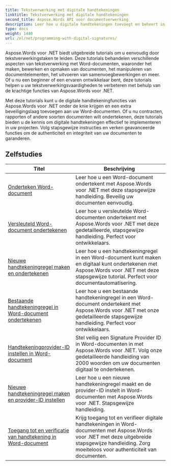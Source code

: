 ```yaml
---
title: Tekstverwerking met digitale handtekeningen
linktitle: Tekstverwerking met digitale handtekeningen
second_title: Aspose.Words API voor documentverwerking
description: Leer hoe u digitale handtekeningen toevoegt en beheert in Word-documenten met Aspose.Words voor .NET. De tutorials leiden u door de stappen om digitale handtekeningen te genereren en ze toe te voegen aan uw documenten.
type: docs
weight: 1440
url: /nl/net/programming-with-digital-signatures/
---
```

Aspose.Words voor .NET biedt uitgebreide tutorials om u eenvoudig door tekstverwerkingstaken te leiden. Deze tutorials behandelen verschillende aspecten van tekstverwerking met Word-documenten, waaronder het maken, bewerken en opmaken van documenten, het manipuleren van documentelementen, het uitvoeren van samenvoegbewerkingen en meer. Of u nu een beginner of een ervaren ontwikkelaar bent, deze tutorials helpen u uw tekstverwerkingsvaardigheden te verbeteren met behulp van de krachtige functies van Aspose.Words voor .NET.

Met deze tutorials kunt u de digitale handtekeningfuncties van Aspose.Words voor .NET onder de knie krijgen en een extra beveiligingslaag toevoegen aan uw Word-documenten. Of u nu contracten, rapporten of andere soorten documenten wilt ondertekenen, deze tutorials bieden u de kennis om digitale handtekeningen effectief te implementeren in uw projecten. Volg stapsgewijze instructies en verken geavanceerde functies om de authenticiteit en integriteit van uw documenten te garanderen.

 ## Zelfstudies
| Titel | Beschrijving |
| --- | --- |
| [Onderteken Word-document](./sign-document/) | Leer hoe u een Word-document ondertekent met Aspose.Words voor .NET met deze stapsgewijze handleiding. Beveilig uw documenten eenvoudig. |
| [Versleuteld Word-document ondertekenen](./signing-encrypted-document/) | Leer hoe u versleutelde Word-documenten ondertekent met Aspose.Words voor .NET met deze gedetailleerde, stapsgewijze handleiding. Perfect voor ontwikkelaars. |
| [Nieuwe handtekeningregel maken en ondertekenen](./creating-and-signing-new-signature-line/) | Leer hoe u een handtekeningregel in een Word-document kunt maken en digitaal kunt ondertekenen met Aspose.Words voor .NET met deze stapsgewijze tutorial. Perfect voor documentautomatisering. |
| [Bestaande handtekeningregel in Word-document ondertekenen](./signing-existing-signature-line/) | Leer hoe u een bestaande handtekeningregel in een Word-document ondertekent met Aspose.Words voor .NET met onze gedetailleerde stapsgewijze handleiding. Perfect voor ontwikkelaars. |
| [Handtekeningprovider-ID instellen in Word-document](./set-signature-provider-id/) | Stel veilig een Signature Provider ID in Word-documenten in met Aspose.Words voor .NET. Volg onze gedetailleerde handleiding van 2000 woorden om uw documenten digitaal te ondertekenen. |
| [Nieuwe handtekeningregel maken en provider-ID instellen](./create-new-signature-line-and-set-provider-id/) | Leer hoe u een nieuwe handtekeningregel maakt en de provider-ID instelt in Word-documenten met Aspose.Words voor .NET. Stapsgewijze handleiding. |
| [Toegang tot en verificatie van handtekening in Word-document](./access-and-verify-signature/) | Krijg toegang tot en verifieer digitale handtekeningen in Word-documenten met Aspose.Words voor .NET met deze uitgebreide stapsgewijze handleiding. Zorg moeiteloos voor authenticiteit van documenten. |